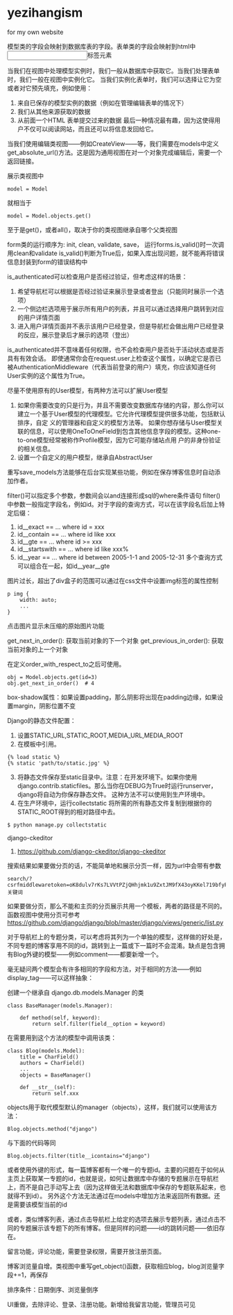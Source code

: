 # yezihangism
for my own website

模型类的字段会映射到数据库表的字段。表单类的字段会映射到html中<input>标签元素

当我们在视图中处理模型实例时，我们一般从数据库中获取它。当我们处理表单时，我们一般在视图中实例化它。
当我们实例化表单时，我们可以选择让它为空或者对它预先填充，例如使用：
  1. 来自已保存的模型实例的数据（例如在管理编辑表单的情况下）
  2. 我们从其他来源获取的数据
  3. 从前面一个HTML 表单提交过来的数据
最后一种情况最有趣，因为这使得用户不仅可以阅读网站，而且还可以将信息发回给它。

当我们使用编辑类视图——例如CreateView——等，我们需要在models中定义get_absolute_url()方法。这是因为通用视图在对一个对象完成编辑后，需要一个返回链接。

展示类视图中
    
    model = Model
就相当于

    model = Model.objects.get()
至于是get()，或者all()，取决于你的类视图继承自哪个父类视图

form类的运行顺序为: init, clean, validate, save，
运行forms.is_valid()时一次调用clean和validate
is_valid()判断为True后，如果入库出现问题，就不能再将错误信息封装到form的错误结构中

is_authenticated可以检查用户是否经过验证，但考虑这样的场景：
  1. 希望导航栏可以根据是否经过验证来展示登录或者登出（只能同时展示一个选项）
  2. 一个侧边栏选项用于展示所有用户的列表，并且可以通过选择用户跳转到对应的用户详情页面
  3. 进入用户详情页面并不表示该用户已经登录，但是导航栏会做出用户已经登录的反应，展示登录后才展示的选项（登出）
  
is_authenticated并不意味着任何权限，也不会检查用户是否处于活动状态或是否具有有效会话。
即使通常你会在request.user上检查这个属性，以确定它是否已被AuthenticationMiddleware（代表当前登录的用户）填充，你应该知道任何User实例的这个属性为True。

尽量不使用原有的User模型，有两种方法可以扩展User模型
  1. 如果你需要改变的只是行为，并且不需要改变数据库存储的内容，那么你可以建立一个基于User模型的代理模型。它允许代理模型提供很多功能，包括默认排序，自定    义的管理器和自定义的模型方法等。
     如果你想存储与User模型关联的信息，可以使用OneToOneField到包含其他信息字段的模型。这种one-to-one模型经常被称作Profile模型，因为它可能存储站点用    户的非身份验证的相关信息。
  2. 设置一个自定义的用户模型，继承自AbstractUser
  
重写save_models方法能够在后台实现某些功能，例如在保存博客信息时自动添加作者。

filter()可以指定多个参数，参数间会以and连接形成sql的where条件语句
filter()中参数一般指定字段名，例如id。对于字段的查询方式，可以在该字段名后加上特定后缀：
  1. id__exact == ... where id = xxx
  2. id__contain == ... where id like xxx
  3. id__gte == ... where id >= xxx
  4. id__startswith == ... where id like xxx%
  5. id__year == ... where id between 2005-1-1 and 2005-12-31
多个查询方式可以组合在一起，如id__year__gte

图片过长，超出了div盒子的范围可以通过在css文件中设置img标签的属性控制
    
    p img {
        width: auto;
        ...
    }
  
点击图片显示未压缩的原始图片功能
  
  
get_next_in_order(): 获取当前对象的下一个对象
get_previous_in_order(): 获取当前对象的上一个对象

在定义order_with_respect_to之后可使用。

    obj = Model.objects.get(id=3)
    obj.get_next_in_order()  # 4

box-shadow属性：如果设置padding，那么阴影将出现在padding边缘，如果设置margin，阴影位置不变
  
Django的静态文件配置：
  1. 设置STATIC_URL,STATIC_ROOT,MEDIA_URL,MEDIA_ROOT
  2. 在模板中引用。
    
    {% load static %}
    {% static 'path/to/static.jpg' %}
    
  3. 将静态文件保存至static目录中。注意：在开发环境下。如果你使用 django.contrib.staticfiles。那么当你在DEBUG为True时运行runserver，django将自动为你保存静态文件。
  这种方法不可以使用到生产环境中。
  4. 在生产环境中，运行collectstatic 将所需的所有静态文件复制到根据你的STATIC_ROOT得到的相对路径中去。
    
    $ python manage.py collectstatic
    
django-ckeditor
  1. https://github.com/django-ckeditor/django-ckeditor
  
  
搜索结果如果要做分页的话，不能简单地和展示分页一样，因为url中会带有参数

    search/?csrfmiddlewaretoken=oK8dulv7rKs7LVVtPZjQHhjmk1u9ZxtJM9fX43oyKKel719bfyPIdO4dPIfBDJVd&search=关键词
   
如果要做分页，那么不能和主页的分页展示共用一个模板，两者的路径是不同的。
函数视图中使用分页可参考  https://github.com/django/django/blob/master/django/views/generic/list.py
  
对于导航栏上的专题分类，可以考虑将其列为一个单独的模型，这样做的好处是，不同专题的博客享用不同的id，跳转到上一篇或下一篇时不会混淆。缺点是包含拥有Blog外键的模型——例如comment——都要新增一个。

毫无疑问两个模型会有许多相同的字段和方法，对于相同的方法——例如display_tag——可以这样抽象：

创建一个继承自 django.db.models.Manager 的类

    class BaseManager(models.Manager):
        
        def method(self, keyword):
            return self.filter(field__option = keyword)
            
在需要用到这个方法的模型中调用该类：

    class Blog(models.Model):
        title = CharField()
        authors = CharField()
        ...
        objects = BaseManager()
        
        def __str__(self):
            return self.xxx
     
objects用于取代模型默认的manager（objects），这样，我们就可以使用该方法：
    
    Blog.objects.method("django")
    
与下面的代码等同

    Blog.objects.filter(title__icontains="django")

或者使用外键的形式，每一篇博客都有一个唯一的专题id。主要的问题在于如何从主页上获取某一专题的id，也就是说，如何让数据库中存储的专题展示在导航栏上，而不是自己手动写上去（因为这样做无法和数据库中保存的专题联系起来，也就得不到id）。
另外这个方法无法通过在models中增加方法来返回所有数据。还是需要该模型当前的id

或者，类似博客列表，通过点击导航栏上给定的选项去展示专题列表，通过点击不同的专题展示该专题下的所有博客。但是同样的问题——id的跳转问题——依旧存在。

留言功能，评论功能，需要登录权限，需要开放注册页面。

博客浏览量自增。类视图中重写get_object()函数，获取相应blog，blog浏览量字段+=1，再保存

排序条件：日期倒序、浏览量倒序

UI重做，去除评论、登录、注册功能。新增给我留言功能，管理员可见
